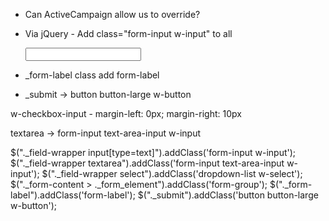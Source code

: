 * Can ActiveCampaign allow us to override?

* Via jQuery - Add class="form-input w-input" to all
    <div class="_field-wrapper">
          <input type="text"
    and class="dropdown-list w-select" for all "select"

* _form-label class add form-label

* _submit -> button button-large w-button

w-checkbox-input - margin-left: 0px; margin-right: 10px

textarea -> form-input text-area-input w-input


$("._field-wrapper input[type=text]").addClass('form-input w-input');
$("._field-wrapper textarea").addClass('form-input text-area-input w-input');
$("._field-wrapper select").addClass('dropdown-list w-select');
$("._form-content > ._form_element").addClass('form-group');
$("._form-label").addClass('form-label');
$("._submit").addClass('button button-large w-button');

